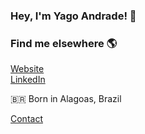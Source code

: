 ### Hey, I'm Yago Andrade! 👋
      
### Find me elsewhere 🌎
<a href="https://www.yagoandrade.com/" target="_blank">Website</a> 
<br>
<a href="https://www.linkedin.com/in/YagoAndrade/" target="_blank">LinkedIn</a>

🇧🇷 Born in Alagoas, Brazil

<a href="mailto:contact@yagoandrade.com" target="_blank">Contact</a>
